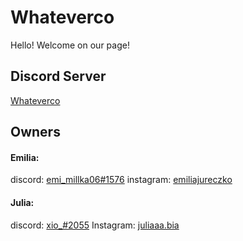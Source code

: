 # Whateverco
Hello! Welcome on our page!
## Discord Server
[Whateverco](https://discord.gg/j7nvsEZTn9)
## Owners
#### Emilia:
discord: [emi_millka06#1576](780931400983380008)
instagram: [emiliajureczko](https://www.instagram.com/emiliajureczko/)
#### Julia:
discord: [xio_#2055](https://discordapp.com/users/679063224116707328/)
Instagram: [juliaaa.bia](https://www.instagram.com/juliaaa.bia/)
